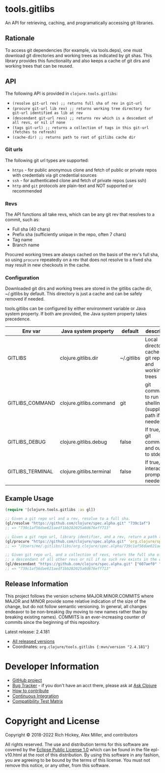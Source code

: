 tools.gitlibs
========================================

An API for retrieving, caching, and programatically accessing git libraries.

## Rationale

To access git dependencies (for example, via tools.deps), one must download git directories
and working trees as indicated by git shas. This library provides this functionality and also
keeps a cache of git dirs and working trees that can be reused.

## API

The following API is provided in `clojure.tools.gitlibs`:

* `(resolve git-url rev) ;; returns full sha of rev in git-url`
* `(procure git-url lib rev) ;; returns working tree directory for git-url identified as lib at rev`
* `(descendant git-url revs) ;; returns rev which is a descedant of all revs, or nil if none`
* `(tags git-url) ;; returns a collection of tags in this git-url (fetches to refresh)`
* `(cache-dir) ;; returns path to root of gitlibs cache dir`

### Git urls

The following git url types are supported:

* `https` - for public anonymous clone and fetch of public or private repos with credentials via git credential sources
* `ssh` - for authenticated clone and fetch of private repos (uses ssh)
* `http` and `git` protocols are plain-text and NOT supported or recommended

### Revs

The API functions all take revs, which can be any git rev that resolves to a commit, such as:

* Full sha (40 chars)
* Prefix sha (sufficiently unique in the repo, often 7 chars)
* Tag name
* Branch name

Procured working trees are always cached on the basis of the rev's full sha, so using `procure` 
repeatedly on a rev that does not resolve to a fixed sha may result in new checkouts in the cache.

### Configuration

Downloaded git dirs and working trees are stored in the gitlibs cache dir, ~/.gitlibs by default. This directory is just a cache and can be safely removed if needed.

tools.gitlibs can be configured by either environment variable or Java system property. If both are provided, the Java system property takes precedence.

| Env var | Java system property | default | description
| ------- | -------------------- | ------- | -----------
| GITLIBS | clojure.gitlibs.dir | ~/.gitlibs | Local directory cache for git repos and working trees |
| GITLIBS_COMMAND | clojure.gitlibs.command | git | git command to run when shelling out (supply full path if needed) |
| GITLIBS_DEBUG | clojure.gitlibs.debug | false | If true, print git commands and output to stderr |
| GITLIBS_TERMINAL | clojure.gitlibs.terminal | false | If true, interactively prompt if needed |

## Example Usage

```clojure
(require '[clojure.tools.gitlibs :as gl])

;; Given a git repo url and a rev, resolve to a full sha.
(gl/resolve "https://github.com/clojure/spec.alpha.git" "739c1af")
;; => "739c1af56dae621aedf1bb282025a0d676eff713"

;; Given a git repo url, library identifier, and a rev, return a path to the working tree
(gl/procure "https://github.com/clojure/spec.alpha.git" 'org.clojure/spec.alpha "739c1af")
;; => "/Users/me/.gitlibs/libs/org.clojure/spec.alpha/739c1af56dae621aedf1bb282025a0d676eff713"

;; Given git repo url, and a collection of revs, return the full sha of the one commit that is
;; a descendant of all other revs or nil if no such rev exists in the collection.
(gl/descendant "https://github.com/clojure/spec.alpha.git" ["607aef0" "739c1af"])
;; => "739c1af56dae621aedf1bb282025a0d676eff713"
```

## Release Information

This project follows the version scheme MAJOR.MINOR.COMMITS where MAJOR and MINOR provide some relative indication of the size of the change, but do not follow semantic versioning. In general, all changes endeavor to be non-breaking (by moving to new names rather than by breaking existing names). COMMITS is an ever-increasing counter of commits since the beginning of this repository.

Latest release: 2.4.181

* [All released versions](http://search.maven.org/#search%7Cgav%7C1%7Cg%3A%22org.clojure%22%20AND%20a%3A%22tools.gitlibs%22)
* Coordinates: `org.clojure/tools.gitlibs {:mvn/version "2.4.181"}`

# Developer Information

* [GitHub project](https://github.com/clojure/tools.gitlibs)
* [Bug Tracker](https://dev.clojure.org/jira/browse/TDEPS) - if you don't have an acct there, please ask at [Ask Clojure](https://ask.clojure.org)
* [How to contribute](https://clojure.org/dev/dev)
* [Continuous Integration](https://build.clojure.org/job/gitlibs/)
* [Compatibility Test Matrix](https://build.clojure.org/job/tools.gitlibs-matrix/)

# Copyright and License

Copyright © 2018-2022 Rich Hickey, Alex Miller, and contributors

All rights reserved. The use and
distribution terms for this software are covered by the
[Eclipse Public License 1.0] which can be found in the file
epl-v10.html at the root of this distribution. By using this software
in any fashion, you are agreeing to be bound by the terms of this
license. You must not remove this notice, or any other, from this
software.

[Eclipse Public License 1.0]: http://opensource.org/licenses/eclipse-1.0.php
